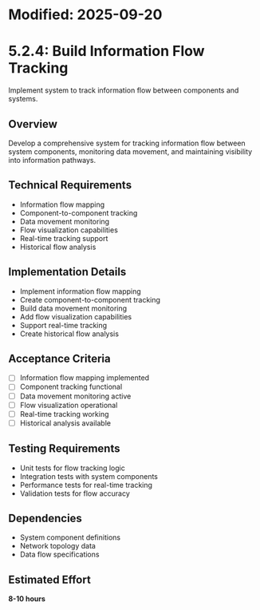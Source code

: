 # Modified: 2025-09-20

# 5.2.4: Build Information Flow Tracking

Implement system to track information flow between components and systems.

## Overview
Develop a comprehensive system for tracking information flow between system components, monitoring data movement, and maintaining visibility into information pathways.

## Technical Requirements
- Information flow mapping
- Component-to-component tracking
- Data movement monitoring
- Flow visualization capabilities
- Real-time tracking support
- Historical flow analysis

## Implementation Details
- Implement information flow mapping
- Create component-to-component tracking
- Build data movement monitoring
- Add flow visualization capabilities
- Support real-time tracking
- Create historical flow analysis

## Acceptance Criteria
- [ ] Information flow mapping implemented
- [ ] Component tracking functional
- [ ] Data movement monitoring active
- [ ] Flow visualization operational
- [ ] Real-time tracking working
- [ ] Historical analysis available

## Testing Requirements
- Unit tests for flow tracking logic
- Integration tests with system components
- Performance tests for real-time tracking
- Validation tests for flow accuracy

## Dependencies
- System component definitions
- Network topology data
- Data flow specifications

## Estimated Effort
**8-10 hours**
